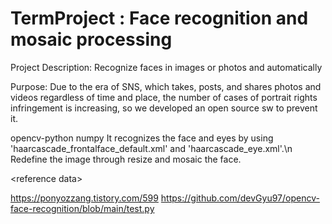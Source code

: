 # TermProject : Face recognition and mosaic processing
Project Description: Recognize faces in images or photos and automatically

Purpose: Due to the era of SNS, which takes, posts, and shares photos and videos regardless of time and place, the number of cases of portrait rights infringement is increasing, so we developed an open source sw to prevent it.

<package and version>
opencv-python
numpy
  
<running method>
It recognizes the face and eyes by using 'haarcascade_frontalface_default.xml' and 'haarcascade_eye.xml'.\n
Redefine the image through resize and mosaic the face.
  
\<reference data>

https://ponyozzang.tistory.com/599
https://github.com/devGyu97/opencv-face-recognition/blob/main/test.py
